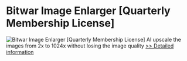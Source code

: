 # Bitwar Image Enlarger [Quarterly Membership License]
![Bitwar Image Enlarger [Quarterly Membership License]](https://mycommerce.akamaized.net/api/pimages/P301016513/BIG/301016513.PNG)
AI upscale the images from 2x to 1024x without losing the image quality
[>> Detailed information](https://secure.shareit.com/shareit/product.html?productid=301016513&affiliateid=200057808)